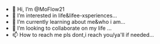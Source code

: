 - 👋 Hi, I’m @MoFlow21
- 👀 I’m interested in life&lifee-xsperiences...
- 🌱 I’m currently learning about me&who i am...
- 💞️ I’m looking to collaborate on my life ...
- 📫 How to reach me pls dont,i reach you/ya'll if needed...

<!---
MoFlow21/MoFlow21 is a ✨ special ✨ repository because its `README.md` (this file) appears on your GitHub profile.
You can click the Preview link to take a look at your changes.
--->
